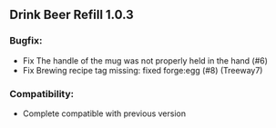 ## Drink Beer Refill 1.0.3

### Bugfix:
- Fix The handle of the mug was not properly held in the hand (#6)
- Fix Brewing recipe tag missing: fixed forge:egg (#8) (Treeway7)

### Compatibility:
- Complete compatible with previous version